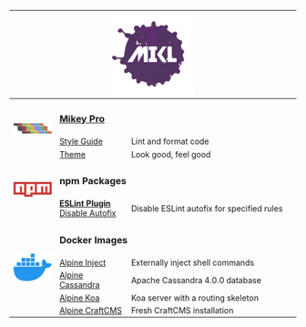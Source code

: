 <!DOCTYPE html>
<div width="100%" align="center">
  <table>
    <thead>
      <tr>
        <th align="left" colspan="3">
          <div width="100%" align="center">
            <a href="https://github.com/chiefmikey">
              <img
                width="144px"
                height="144px"
                src="./images/mikl.png"
                alt="MIKL splash icon logo"
              />
            </a>
          </div>
        </th>
      </tr>
    </thead>
    <tbody>
      <tr>
        <td rowspan="3" width="16%">
          <a href="https://mikey-pro.com">
            <img
              src="./logos/mikey-pro.png"
              style="width: 100%"
              alt="Mikey Pro logo"
            />
          </a>
        </td>
        <td colspan="2">
          <b>
              <h3><a href="https://mikey-pro.com">Mikey Pro</a></h3>
          </b>
        </td>
      </tr>
      <tr>
        <td width="25%">
          <a href="https://mikey-pro.com/style-guide"> Style Guide </a>
        </td>
        <td valign="center">Lint and format code</td>
      </tr>
      <tr>
        <td valign="center" width="25%">
          <a href="https://mikey-pro.com/theme"> Theme </a>
        </td>
        <td valign="center">Look good, feel good</td>
      </tr>
      <tr>
        <td rowspan="2" width="16%">
          <a href="https://www.npmjs.com/~chiefmikey">
            <img src="./logos/npm.png" style="width: 100%" alt="npm logo" />
          </a>
        </td>
        <td colspan="2">
          <b>
            <h3>npm Packages</h3>
          </b>
        </td>
      </tr>
      <tr>
        <td width="25%">
          <a href="https://github.com/chiefmikey/eslint-plugin-disable-autofix">
            <b>ESLint Plugin</b>
            Disable Autofix
          </a>
        </td>
        <td valign="center">Disable ESLint autofix for specified rules</td>
      </tr>
      <tr>
        <td rowspan="5" width="16%">
          <a href="https://hub.docker.com/u/chiefmikey">
            <img
              src="./logos/docker.png"
              style="width: 100%"
              alt="Docker logo"
            />
          </a>
        </td>
        <td colspan="2">
          <b>
            <h3>Docker Images</h3>
          </b>
        </td>
      </tr>
      <tr>
        <td width="25%">
          <a
            href="https://github.com/chiefmikey/docker-images/tree/main/alpine-inject"
            target="_blank"
            >Alpine Inject</a
          >
        </td>
        <td valign="center">Externally inject shell commands</td>
      </tr>
      <tr>
        <td width="25%">
          <a
            href="https://github.com/chiefmikey/docker-images/tree/main/cassandra"
            target="_blank"
            >Alpine Cassandra</a
          >
        </td>
        <td valign="center">Apache Cassandra 4.0.0 database</td>
      </tr>
      <tr>
        <td width="25%">
          <a
            href="https://github.com/chiefmikey/docker-images/tree/main/koa"
            target="_blank"
            >Alpine Koa</a
          >
        </td>
        <td valign="center">Koa server with a routing skeleton</td>
      </tr>
      <tr>
        <td width="25%">
          <a
            href="https://github.com/chiefmikey/docker-images/tree/main/craftcms"
            target="_blank"
            >Alpine CraftCMS</a
          >
        </td>
        <td valign="center">Fresh CraftCMS installation</td>
      </tr>
    </tbody>
  </table>
</div>
